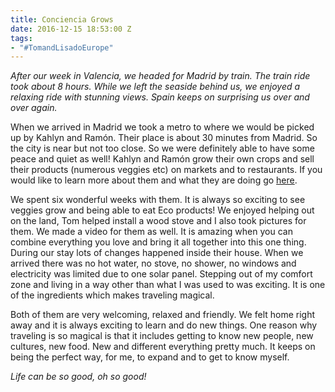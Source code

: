 ```yaml
---
title: Conciencia Grows
date: 2016-12-15 18:53:00 Z
tags:
- "#TomandLisadoEurope"
---
```


*After our week in Valencia, we headed for Madrid by train. The train ride took about 8 hours. While we left the seaside behind us, we enjoyed a relaxing ride with stunning views. Spain keeps on surprising us over and over again.*

When we arrived in Madrid we took a metro to where we would be picked up by Kahlyn and Ramón. Their place is about 30 minutes from Madrid. So the city is near but not too close. So we were definitely able to have some peace and quiet as well! Kahlyn and Ramón grow their own crops and sell their products (numerous veggies etc) on markets and to restaurants. If you would like to learn more about them and what they are doing go [here](http://t.umblr.com/redirect?z=https%3A%2F%2Fwww.facebook.com%2FConciencia-Grows-699632066764073%2F&t=ZWU3NmJjNThkMDNjOGRkMGM3OWJmZTk4ODhjYmQ4MzY3ZTRmMTA1NixtUzFZQ3lCWQ%3D%3D).

We spent six wonderful weeks with them. It is always so exciting to see veggies grow and being able to eat Eco products! We enjoyed helping out on the land, Tom helped install a wood stove and I also took pictures for them. We made a video for them as well. It is amazing when you can combine everything you love and bring it all together into this one thing. During our stay lots of changes happened inside their house. When we arrived there was no hot water, no stove, no shower, no windows and electricity was limited due to one solar panel. Stepping out of my comfort zone and living in a way other than what I was used to was exciting. It is one of the ingredients which makes traveling magical.

Both of them are very welcoming, relaxed and friendly. We felt home right away and it is always exciting to learn and do new things. One reason why traveling is so magical is that it includes getting to know new people, new cultures, new food. New and different everything pretty much. It keeps on being the perfect way, for me, to expand and to get to know myself.

*Life can be so good, oh so good!*